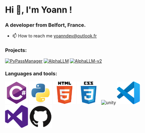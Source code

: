 # Hi 👋, I'm Yoann !

### A developer from Belfort, France.

- 📫 How to reach me [yoanndev@outlook.fr](mailto:yoanndev@outlook.fr)

### Projects:

[![PyPassManager](https://img.shields.io/badge/-PyPassManager-0366d6?style=for-the-badge)](https://github.com/PyPassManager/)
[![AlphaLLM](https://img.shields.io/badge/-AlphaLLM-0366d6?style=for-the-badge)](https://github.com/YoannDev90/AlphaLLM)
[![AlphaLLM-v2](https://img.shields.io/badge/-AlphaLLMv2-0366d6?style=for-the-badge)](https://github.com/YoannDev90/AlphaLLM-v2)

### Languages and tools:

<p align="left"> <img src="https://raw.githubusercontent.com/devicons/devicon/master/icons/csharp/csharp-original.svg" alt="csharp" width="75" height="75"/> <img src="https://raw.githubusercontent.com/devicons/devicon/master/icons/python/python-original.svg" alt="python" width="75" height="75"/> <img src="https://raw.githubusercontent.com/devicons/devicon/master/icons/html5/html5-original-wordmark.svg" alt="html5" width="75" height="75"/> <img src="https://raw.githubusercontent.com/devicons/devicon/master/icons/css3/css3-original-wordmark.svg" alt="css3" width="75" height="75"/> <img src="https://www.vectorlogo.zone/logos/unity3d/unity3d-icon.svg" alt="unity" width="75" height="75" style="background-color:white;"/> <img src="https://raw.githubusercontent.com/devicons/devicon/master/icons/vscode/vscode-original.svg" alt="vscode" width="75" height="75" style="background-color:white;"/> <img src="https://raw.githubusercontent.com/devicons/devicon/master/icons/visualstudio/visualstudio-plain.svg" alt="visualstudio" width="75" height="75" style="background-color:white;"/> <img src="https://raw.githubusercontent.com/devicons/devicon/master/icons/github/github-original.svg" alt="github" width="75" height="75" style="background-color:white;"/> </p>

